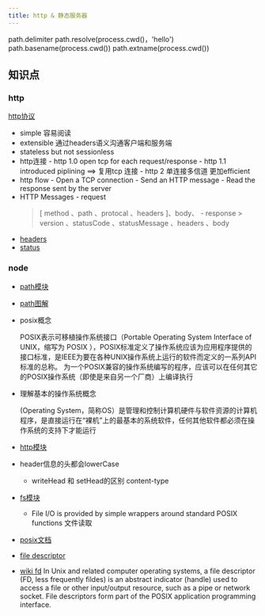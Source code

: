 ```yaml
---
title: http & 静态服务器
---
```

path.delimiter
path.resolve(process.cwd()，'hello')
path.basename(process.cwd())
path.extname(process.cwd())

## 知识点

### http
[http协议](https://developer.mozilla.org/zh-CN/docs/Web/HTTP/Overview)

 - simple 容易阅读
 - extensible 通过headers语义沟通客户端和服务端
 - stateless but not sessionless
 - http连接 - http 1.0 open tcp for each request/response - http 1.1 introduced piplining ==> 复用tcp 连接 - http 2 单连接多信道 更加efficient
 - http flow - Open a TCP connection - Send an HTTP message - Read the response sent by the server
 - HTTP Messages - request
	> [ method 、path 、protocal 、headers ]、body、 - response > version 、statusCode 、statusMessage 、headers 、body
 - [headers](https://developer.mozilla.org/en-US/docs/Web/HTTP/Headers)
 - [status](https://developer.mozilla.org/en-US/docs/Web/HTTP/Status)


### node

 - [path模块](https://github.com/nodejs/node/blob/master/doc/api/path.md)
 - [path图解](https://github.com/slashhuang/pure-node-notebook-step/blob/master/doc/2nd-assets/path.png)

 - posix概念

	POSIX表示可移植操作系统接口（Portable Operating System Interface of UNIX，缩写为 POSIX ），POSIX标准定义了操作系统应该为应用程序提供的接口标准，是IEEE为要在各种UNIX操作系统上运行的软件而定义的一系列API标准的总称。 为一个POSIX兼容的操作系统编写的程序，应该可以在任何其它的POSIX操作系统（即使是来自另一个厂商）上编译执行

 - 理解基本的操作系统概念

	(Operating System，简称OS）是管理和控制计算机硬件与软件资源的计算机程序，是直接运行在“裸机”上的最基本的系统软件，任何其他软件都必须在操作系统的支持下才能运行

 - [http模块](https://github.com/nodejs/node/blob/master/doc/api/http.md)
 - header信息的头都会lowerCase
	- writeHead 和 setHead的区别 content-type
 - [fs模块](https://github.com/nodejs/node/blob/master/doc/api/fs.md)
	- File I/O is provided by simple wrappers around standard POSIX functions 文件读取

 - [posix文档](https://linux.die.net/man/)
 - [file descriptor](https://www.sitepoint.com/accessing-the-file-system-in-node-js/)
 - [wiki fd](https://en.wikipedia.org/wiki/File_descriptor)
	In Unix and related computer operating systems, a file descriptor (FD, less frequently fildes) is an abstract indicator (handle) used to access a file or other input/output resource, such as a pipe or network socket. File descriptors form part of the POSIX application programming interface.